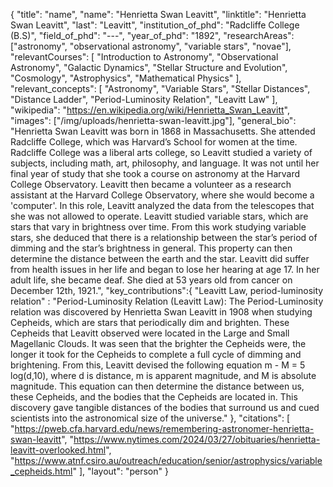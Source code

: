 {
  "title": "name",
  "name": "Henrietta Swan Leavitt",
  "linktitle": "Henrietta Swan Leavitt",
  "last": "Leavitt",
  "institution_of_phd": "Radcliffe College (B.S)",
  "field_of_phd": "---",
  "year_of_phd": "1892",
  "researchAreas": ["astronomy", "observational astronomy", "variable stars", "novae"],
  "relevantCourses": [
    "Introduction to Astronomy",
    "Observational Astronomy",
    "Galactic Dynamics",
    "Stellar Structure and Evolution",
    "Cosmology",
    "Astrophysics",
    "Mathematical Physics"
  ],
  "relevant_concepts": [
    "Astronomy",
    "Variable Stars",
    "Stellar Distances",
    "Distance Ladder",
    "Period-Luminosity Relation",
    "Leavitt Law"
  ],
  "wikipedia": "https://en.wikipedia.org/wiki/Henrietta_Swan_Leavitt",
  "images": ["/img/uploads/henrietta-swan-leavitt.jpg"],
  "general_bio": "Henrietta Swan Leavitt was born in 1868 in Massachusetts. She attended Radcliffe College, which was Harvard’s School for women at the time. Radcliffe College was a liberal arts college, so Leavitt studied a variety of subjects, including math, art, philosophy, and language. It was not until her final year of study that she took a course on astronomy at the Harvard College Observatory. Leavitt then became a volunteer as a research assistant at the Harvard College Observatory, where she would become a 'computer'. In this role, Leavitt analyzed the data from the telescopes that she was not allowed to operate. Leavitt studied variable stars, which are stars that vary in brightness over time. From this work studying variable stars, she deduced that there is a relationship between the star’s period of dimming and the star’s brightness in general. This property can then determine the distance between the earth and the star. Leavitt did suffer from health issues in her life and began to lose her hearing at age 17. In her adult life, she became deaf. She died at 53 years old from cancer on December 12th, 1921.",
  "key_contributions":{
      "Leavitt Law, period-luminosity relation" : "Period-Luminosity Relation (Leavitt Law): The Period-Luminosity relation was discovered by Henrietta Swan Leavitt in 1908 when studying Cepheids, which are stars that periodically dim and brighten. These Cepheids that Leavitt observed were located in the Large and Small Magellanic Clouds. It was seen that the brighter the Cepheids were, the longer it took for the Cepheids to complete a full cycle of dimming and brightening. From this, Leavitt devised the following equation m - M = 5 log(d,10), where d is distance, m is apparent magnitude, and M is absolute magnitude. This equation can then determine the distance between us, these Cepheids, and the bodies that the Cepheids are located in. This discovery gave tangible distances of the bodies that surround us and cued scientists into the astronomical size of the universe."
  },
  "citations": [
    "https://pweb.cfa.harvard.edu/news/remembering-astronomer-henrietta-swan-leavitt",
    "https://www.nytimes.com/2024/03/27/obituaries/henrietta-leavitt-overlooked.html",
    "https://www.atnf.csiro.au/outreach/education/senior/astrophysics/variable_cepheids.html"
  ],
  "layout": "person"
}
